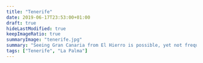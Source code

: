 ```yaml
---
title: "Tenerife"
date: 2019-06-17T23:53:00+01:00
draft: true
hideLastModified: true
keepImageRatio: true
summaryImage: "tenerife.jpg"
summary: "Seeing Gran Canaria from El Hierro is possible, yet not frequent."
tags: ["Tenerife", "La Palma"]
---
```



